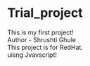 # Trial_project
This is my first project!
<br>
Author - Shrushti Ghule
<br>
This project is for RedHat.
<br>
uisng Jvavscript!
